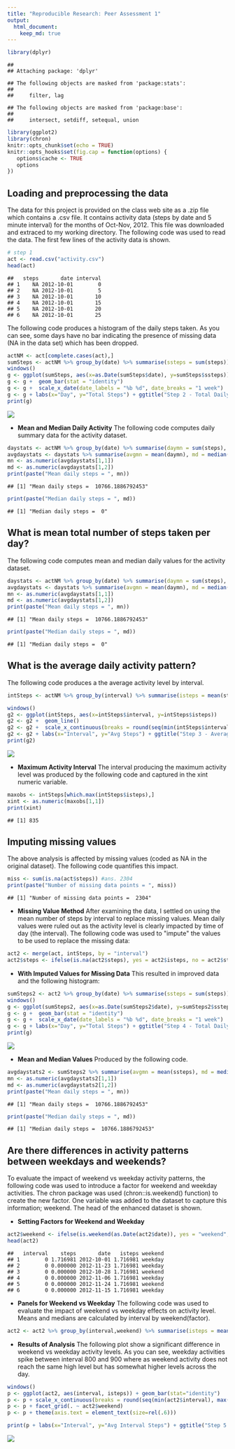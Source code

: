 ```yaml
---
title: "Reproducible Research: Peer Assessment 1"
output: 
  html_document:
    keep_md: true
---
```


```r
library(dplyr)
```

```
## 
## Attaching package: 'dplyr'
```

```
## The following objects are masked from 'package:stats':
## 
##     filter, lag
```

```
## The following objects are masked from 'package:base':
## 
##     intersect, setdiff, setequal, union
```

```r
library(ggplot2)
library(chron)
knitr::opts_chunk$set(echo = TRUE)
knitr::opts_hooks$set(fig.cap = function(options) {
   options$cache <- TRUE
   options
})
```

## Loading and preprocessing the data
The data for this project is provided on the class web site as a .zip file which contains a .csv file. It contains activity data (steps by date and 5 minute interval) for the months of Oct-Nov, 2012. This file was downloaded and extraced to my working directory. The following code was used to read the data. The first few lines of the activity data is shown.


```r
# step 1
act <- read.csv("activity.csv")
head(act)
```

```
##   steps       date interval
## 1    NA 2012-10-01        0
## 2    NA 2012-10-01        5
## 3    NA 2012-10-01       10
## 4    NA 2012-10-01       15
## 5    NA 2012-10-01       20
## 6    NA 2012-10-01       25
```
The following code produces a histogram of the daily steps taken. As you can see, some days have no bar indicating the presence of missing data (NA in the data set) which has been dropped. 


```r
actNM <- act[complete.cases(act),]
sumSteps <- actNM %>% group_by(date) %>% summarise(ssteps = sum(steps))
windows()
g <- ggplot(sumSteps, aes(x=as.Date(sumSteps$date), y=sumSteps$ssteps)) # + stat_summary(fun.y=sum)
g <- g +  geom_bar(stat = "identity")
g <- g +  scale_x_date(date_labels = "%b %d", date_breaks = "1 week")
g <- g + labs(x="Day", y="Total Steps") + ggtitle("Step 2 - Total Daily Steps w/Missing Values Dropped")
print(g)
```

![](PA1_files/figure-html/unnamed-chunk-2-1.png)<!-- -->

+ **Mean and Median Daily Activity**
The following code computes daily summary data for the activity dataset.


```r
daystats <- actNM %>% group_by(date) %>% summarise(daymn = sum(steps), daymd = median(steps))
avgdaystats <- daystats %>% summarise(avgmn = mean(daymn), md = median(daymd))
mn <- as.numeric(avgdaystats[1,1])
md <- as.numeric(avgdaystats[1,2])
print(paste("Mean daily steps = ", mn))
```

```
## [1] "Mean daily steps =  10766.1886792453"
```

```r
print(paste("Median daily steps = ", md))
```

```
## [1] "Median daily steps =  0"
```

## What is mean total number of steps taken per day?
The following code computes mean and median daily values for the activity dataset.


```r
daystats <- actNM %>% group_by(date) %>% summarise(daymn = sum(steps), daymd = median(steps))
avgdaystats <- daystats %>% summarise(avgmn = mean(daymn), md = median(daymd))
mn <- as.numeric(avgdaystats[1,1])
md <- as.numeric(avgdaystats[1,2])
print(paste("Mean daily steps = ", mn))
```

```
## [1] "Mean daily steps =  10766.1886792453"
```

```r
print(paste("Median daily steps = ", md))
```

```
## [1] "Median daily steps =  0"
```


## What is the average daily activity pattern?
The following code produces a the average activity level by interval.


```r
intSteps <- actNM %>% group_by(interval) %>% summarise(isteps = mean(steps))

windows()
g2 <- ggplot(intSteps, aes(x=intSteps$interval, y=intSteps$isteps))
g2 <- g2 +  geom_line()
g2 <- g2 +  scale_x_continuous(breaks = round(seq(min(intSteps$interval), max(intSteps$interval), by = 200)))
g2 <- g2 + labs(x="Interval", y="Avg Steps") + ggtitle("Step 3 - Average Steps by Interval")
print(g2)
```

![](PA1_files/figure-html/unnamed-chunk-5-1.png)<!-- -->

+ **Maximum Activity Interval**
The interval producing the maximum activity level was produced by the following code and captured in the xint numeric variable.


```r
maxobs <- intSteps[which.max(intSteps$isteps),]
xint <- as.numeric(maxobs[1,1])
print(xint)
```

```
## [1] 835
```

## Imputing missing values
The above analysis is affected by missing values (coded as NA in the original dataset). The following code quantifies this impact.


```r
miss <- sum(is.na(act$steps)) #ans. 2304
print(paste("Number of missing data points = ", miss))
```

```
## [1] "Number of missing data points =  2304"
```
+ **Missing Value Method**
After examining the data, I settled on using the mean number of steps by interval to replace missing values. Mean daily values were ruled out as the activity level is clearly impacted by time of day (the interval). The following code was used to "impute" the values to be used to replace the missing data:


```r
act2 <- merge(act, intSteps, by = "interval")
act2$steps <- ifelse(is.na(act2$steps), yes = act2$isteps, no = act2$steps)
```

+ **With Imputed Values for Missing Data** 
This resulted in improved data and the following histogram:


```r
sumSteps2 <- act2 %>% group_by(date) %>% summarise(ssteps = sum(steps))
windows()
g <- ggplot(sumSteps2, aes(x=as.Date(sumSteps2$date), y=sumSteps2$ssteps))
g <- g +  geom_bar(stat = "identity")
g <- g +  scale_x_date(date_labels = "%b %d", date_breaks = "1 week")
g <- g + labs(x="Day", y="Total Steps") + ggtitle("Step 4 - Total Daily Steps w/Missing Values Set to Interval Mean")
print(g)
```

![](PA1_files/figure-html/unnamed-chunk-9-1.png)<!-- -->

+ **Mean and Median Values** 
Produced by the following code.


```r
avgdaystats2 <- sumSteps2 %>% summarise(avgmn = mean(ssteps), md = median(ssteps))
mn <- as.numeric(avgdaystats2[1,1])
md <- as.numeric(avgdaystats2[1,2])
print(paste("Mean daily steps = ", mn))
```

```
## [1] "Mean daily steps =  10766.1886792453"
```

```r
print(paste("Median daily steps = ", md))
```

```
## [1] "Median daily steps =  10766.1886792453"
```
## Are there differences in activity patterns between weekdays and weekends?

To evaluate the impact of weekend vs weekday activity patterns, the following code was used to introduce a factor for weekend and weekday activities. The chron package was used (chron::is.weekend() function) to create the new factor. One variable was added to the dataset to capture this information; weekend. The head of the enhanced dataset is shown.

+ **Setting Factors for Weekend and Weekday**

```r
act2$weekend <- ifelse(is.weekend(as.Date(act2$date)), yes = "weekend", no = "weekday")
head(act2)
```

```
##   interval    steps       date   isteps weekend
## 1        0 1.716981 2012-10-01 1.716981 weekday
## 2        0 0.000000 2012-11-23 1.716981 weekday
## 3        0 0.000000 2012-10-28 1.716981 weekend
## 4        0 0.000000 2012-11-06 1.716981 weekday
## 5        0 0.000000 2012-11-24 1.716981 weekend
## 6        0 0.000000 2012-11-15 1.716981 weekday
```
+ **Panels for Weekend vs Weekday**
The following code was used to evaluate the impact of weekend vs weekday effects on activity level. Means and medians are calculated by interval by weekend(factor).


```r
act2 <- act2 %>% group_by(interval,weekend) %>% summarise(isteps = mean(steps), imedian = median(steps))
```

+ **Results of Analysis**
The following plot show a significant difference in weekend vs weekday activity levels. As you can see, weekday activities spike between interval 800 and 900 where as weekend activity does not reach the same high level but has somewhat higher levels across the day.


```r
windows()
p <- ggplot(act2, aes(interval, isteps)) + geom_bar(stat="identity")
p <- p + scale_x_continuous(breaks = round(seq(min(act2$interval), max(act2$interval), by = 200)))
p <- p + facet_grid(. ~ act2$weekend)
p <- p + theme(axis.text = element_text(size=rel(.6)))

print(p + labs(x="Interval", y="Avg Interval Steps") + ggtitle("Step 5 - Weekday vs Weekend Behavior"))
```

![](PA1_files/figure-html/unnamed-chunk-13-1.png)<!-- -->
